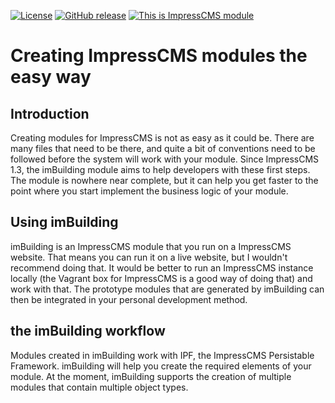 [![License](https://img.shields.io/github/license/ImpressCMS/impresscms-module-imbuilding.svg?maxAge=2592000)](License.txt) 
	[![GitHub release](https://img.shields.io/github/release/ImpressCMS/impresscms-module-imbuilding.svg?maxAge=2592000)](https://github.com/ImpressCMS/impresscms-module-imbuilding/releases) 
		[![This is ImpressCMS module](https://img.shields.io/badge/ImpressCMS-module-F3AC03.svg?maxAge=2592000)](http://impresscms.org)
# Creating ImpressCMS modules the easy way
 
## Introduction
Creating modules for ImpressCMS is not as easy as it could be. There are many files that need to be there, and quite a bit of conventions need to be followed before the system will work with your module.
Since ImpressCMS 1.3, the imBuilding module aims to help developers with these first steps. The module is nowhere near complete, but it can help you get faster to the point where you start implement the business logic of your module.
 
## Using imBuilding
imBuilding is an ImpressCMS module that you run on a ImpressCMS website. That means you can run it on a live website, but I wouldn't recommend doing that. It would be better to run an ImpressCMS instance locally (the Vagrant box for ImpressCMS is a good way of doing that) and work with that. The prototype modules that are generated by imBuilding can then be integrated in your personal development method.

## the imBuilding workflow
Modules created in imBuilding work with IPF, the ImpressCMS Persistable Framework. imBuilding will help you create the required elements of your module. At the moment, imBuilding supports the creation of multiple modules that contain multiple object types.
